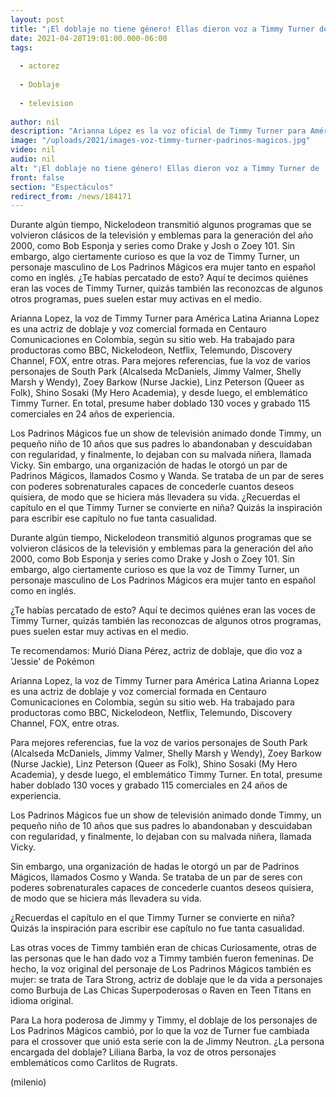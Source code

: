 ```yaml
---
layout: post
title: "¡El doblaje no tiene género! Ellas dieron voz a Timmy Turner de 'Los Padrinos Mágicos'"
date: 2021-04-28T19:01:00.000-06:00
tags:
  
  - actorez
  
  - Doblaje
  
  - television
  
author: nil
description: "Arianna López es la voz oficial de Timmy Turner para América Latina, seguramente la reconocerás al escucharla. "
image: "/uploads/2021/images-voz-timmy-turner-padrinos-magicos.jpg"
video: nil
audio: nil
alt: "¡El doblaje no tiene género! Ellas dieron voz a Timmy Turner de 'Los Padrinos Mágicos'"
front: false
section: "Espectáculos"
redirect_from: /news/184171
---
```


Durante algún tiempo, Nickelodeon transmitió algunos programas que se volvieron clásicos de la televisión y emblemas para la generación del año 2000, como Bob Esponja y series como Drake y Josh o Zoey 101. Sin embargo, algo ciertamente curioso es que la voz de Timmy Turner, un personaje masculino de Los Padrinos Mágicos era mujer tanto en español como en inglés. ¿Te habías percatado de esto? Aquí te decimos quiénes eran las voces de Timmy Turner, quizás también las reconozcas de algunos otros programas, pues suelen estar muy activas en el medio. 

Arianna Lopez, la voz de Timmy Turner para América Latina Arianna Lopez es una actriz de doblaje y voz comercial formada en Centauro Comunicaciones en Colombia, según su sitio web. Ha trabajado para productoras como BBC, Nickelodeon, Netflix, Telemundo, Discovery Channel, FOX, entre otras. Para mejores referencias, fue la voz de varios personajes de South Park (Alcalseda McDaniels, Jimmy Valmer, Shelly Marsh y Wendy), Zoey Barkow (Nurse Jackie), Linz Peterson (Queer as Folk), Shino Sosaki (My Hero Academia), y desde luego, el emblemático Timmy Turner. En total, presume haber doblado 130 voces y grabado 115 comerciales en 24 años de experiencia. 

Los Padrinos Mágicos fue un show de televisión animado donde Timmy, un pequeño niño de 10 años que sus padres lo abandonaban y descuidaban con regularidad, y finalmente, lo dejaban con su malvada niñera, llamada Vicky. Sin embargo, una organización de hadas le otorgó un par de Padrinos Mágicos, llamados Cosmo y Wanda. Se trataba de un par de seres con poderes sobrenaturales capaces de concederle cuantos deseos quisiera, de modo que se hiciera más llevadera su vida. ¿Recuerdas el capítulo en el que Timmy Turner se convierte en niña? Quizás la inspiración para escribir ese capítulo no fue tanta casualidad. 

Durante algún tiempo, Nickelodeon transmitió algunos programas que se volvieron clásicos de la televisión y emblemas para la generación del año 2000, como Bob Esponja y series como Drake y Josh o Zoey 101. Sin embargo, algo ciertamente curioso es que la voz de Timmy Turner, un personaje masculino de Los Padrinos Mágicos era mujer tanto en español como en inglés.

¿Te habías percatado de esto? Aquí te decimos quiénes eran las voces de Timmy Turner, quizás también las reconozcas de algunos otros programas, pues suelen estar muy activas en el medio.

Te recomendamos: Murió Diana Pérez, actriz de doblaje, que dio voz a 'Jessie' de Pokémon

Arianna Lopez, la voz de Timmy Turner para América Latina
Arianna Lopez es una actriz de doblaje y voz comercial formada en Centauro Comunicaciones en Colombia, según su sitio web. Ha trabajado para productoras como BBC, Nickelodeon, Netflix, Telemundo, Discovery Channel, FOX, entre otras.

Para mejores referencias, fue la voz de varios personajes de South Park (Alcalseda McDaniels, Jimmy Valmer, Shelly Marsh y Wendy), Zoey Barkow (Nurse Jackie), Linz Peterson (Queer as Folk), Shino Sosaki (My Hero Academia), y desde luego, el emblemático Timmy Turner. En total, presume haber doblado 130 voces y grabado 115 comerciales en 24 años de experiencia.


Los Padrinos Mágicos fue un show de televisión animado donde Timmy, un pequeño niño de 10 años que sus padres lo abandonaban y descuidaban con regularidad, y finalmente, lo dejaban con su malvada niñera, llamada Vicky.

Sin embargo, una organización de hadas le otorgó un par de Padrinos Mágicos, llamados Cosmo y Wanda. Se trataba de un par de seres con poderes sobrenaturales capaces de concederle cuantos deseos quisiera, de modo que se hiciera más llevadera su vida.

¿Recuerdas el capítulo en el que Timmy Turner se convierte en niña? Quizás la inspiración para escribir ese capítulo no fue tanta casualidad.


Las otras voces de Timmy también eran de chicas
Curiosamente, otras de las personas que le han dado voz a Timmy también fueron femeninas. De hecho, la voz original del personaje de Los Padrinos Mágicos también es mujer: se trata de Tara Strong, actriz de doblaje que le da vida a personajes como Burbuja de Las Chicas Superpoderosas o Raven en Teen Titans en idioma original.

Para La hora poderosa de Jimmy y Timmy, el doblaje de los personajes de Los Padrinos Mágicos cambió, por lo que la voz de Turner fue cambiada para el crossover que unió esta serie con la de Jimmy Neutron. ¿La persona encargada del doblaje? Liliana Barba, la voz de otros personajes emblemáticos como Carlitos de Rugrats. 

(milenio)